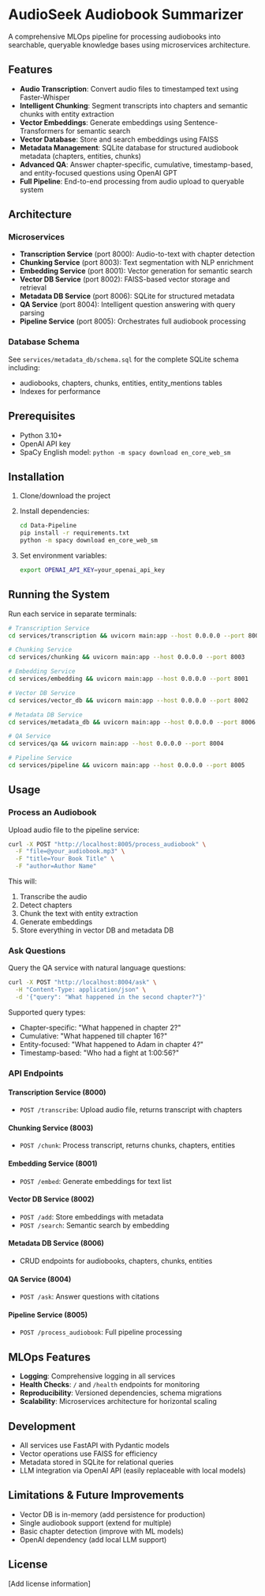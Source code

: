 # AudioSeek Audiobook Summarizer

A comprehensive MLOps pipeline for processing audiobooks into searchable, queryable knowledge bases using microservices architecture.

## Features
 
- **Audio Transcription**: Convert audio files to timestamped text using Faster-Whisper
- **Intelligent Chunking**: Segment transcripts into chapters and semantic chunks with entity extraction
- **Vector Embeddings**: Generate embeddings using Sentence-Transformers for semantic search
- **Vector Database**: Store and search embeddings using FAISS
- **Metadata Management**: SQLite database for structured audiobook metadata (chapters, entities, chunks)
- **Advanced QA**: Answer chapter-specific, cumulative, timestamp-based, and entity-focused questions using OpenAI GPT
- **Full Pipeline**: End-to-end processing from audio upload to queryable system

## Architecture

### Microservices

- **Transcription Service** (port 8000): Audio-to-text with chapter detection
- **Chunking Service** (port 8003): Text segmentation with NLP enrichment
- **Embedding Service** (port 8001): Vector generation for semantic search
- **Vector DB Service** (port 8002): FAISS-based vector storage and retrieval
- **Metadata DB Service** (port 8006): SQLite for structured metadata
- **QA Service** (port 8004): Intelligent question answering with query parsing
- **Pipeline Service** (port 8005): Orchestrates full audiobook processing

### Database Schema

See `services/metadata_db/schema.sql` for the complete SQLite schema including:
- audiobooks, chapters, chunks, entities, entity_mentions tables
- Indexes for performance

## Prerequisites

- Python 3.10+
- OpenAI API key
- SpaCy English model: `python -m spacy download en_core_web_sm`

## Installation

1. Clone/download the project
2. Install dependencies:
   ```bash
   cd Data-Pipeline
   pip install -r requirements.txt
   python -m spacy download en_core_web_sm
   ```

3. Set environment variables:
   ```bash
   export OPENAI_API_KEY=your_openai_api_key
   ```

## Running the System

Run each service in separate terminals:

```bash
# Transcription Service
cd services/transcription && uvicorn main:app --host 0.0.0.0 --port 8000

# Chunking Service
cd services/chunking && uvicorn main:app --host 0.0.0.0 --port 8003

# Embedding Service
cd services/embedding && uvicorn main:app --host 0.0.0.0 --port 8001

# Vector DB Service
cd services/vector_db && uvicorn main:app --host 0.0.0.0 --port 8002

# Metadata DB Service
cd services/metadata_db && uvicorn main:app --host 0.0.0.0 --port 8006

# QA Service
cd services/qa && uvicorn main:app --host 0.0.0.0 --port 8004

# Pipeline Service
cd services/pipeline && uvicorn main:app --host 0.0.0.0 --port 8005
```

## Usage

### Process an Audiobook

Upload audio file to the pipeline service:

```bash
curl -X POST "http://localhost:8005/process_audiobook" \
  -F "file=@your_audiobook.mp3" \
  -F "title=Your Book Title" \
  -F "author=Author Name"
```

This will:
1. Transcribe the audio
2. Detect chapters
3. Chunk the text with entity extraction
4. Generate embeddings
5. Store everything in vector DB and metadata DB

### Ask Questions

Query the QA service with natural language questions:

```bash
curl -X POST "http://localhost:8004/ask" \
  -H "Content-Type: application/json" \
  -d '{"query": "What happened in the second chapter?"}'
```

Supported query types:
- Chapter-specific: "What happened in chapter 2?"
- Cumulative: "What happened till chapter 16?"
- Entity-focused: "What happened to Adam in chapter 4?"
- Timestamp-based: "Who had a fight at 1:00:56?"

### API Endpoints

#### Transcription Service (8000)
- `POST /transcribe`: Upload audio file, returns transcript with chapters

#### Chunking Service (8003)
- `POST /chunk`: Process transcript, returns chunks, chapters, entities

#### Embedding Service (8001)
- `POST /embed`: Generate embeddings for text list

#### Vector DB Service (8002)
- `POST /add`: Store embeddings with metadata
- `POST /search`: Semantic search by embedding

#### Metadata DB Service (8006)
- CRUD endpoints for audiobooks, chapters, chunks, entities

#### QA Service (8004)
- `POST /ask`: Answer questions with citations

#### Pipeline Service (8005)
- `POST /process_audiobook`: Full pipeline processing

## MLOps Features

- **Logging**: Comprehensive logging in all services
- **Health Checks**: `/` and `/health` endpoints for monitoring
- **Reproducibility**: Versioned dependencies, schema migrations
- **Scalability**: Microservices architecture for horizontal scaling

## Development

- All services use FastAPI with Pydantic models
- Vector operations use FAISS for efficiency
- Metadata stored in SQLite for relational queries
- LLM integration via OpenAI API (easily replaceable with local models)

## Limitations & Future Improvements

- Vector DB is in-memory (add persistence for production)
- Single audiobook support (extend for multiple)
- Basic chapter detection (improve with ML models)
- OpenAI dependency (add local LLM support)

## License

[Add license information]